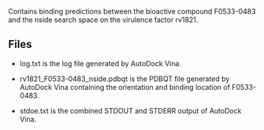 Contains binding predictions between the bioactive compound F0533-0483 and the nside search space on the virulence factor rv1821.

## Files

- log.txt is the log file generated by AutoDock Vina.

- rv1821_F0533-0483_nside.pdbqt is the PDBQT file generated by AutoDock Vina containing the orientation and binding location of F0533-0483.

- stdoe.txt is the combined STDOUT and STDERR output of AutoDock Vina.

